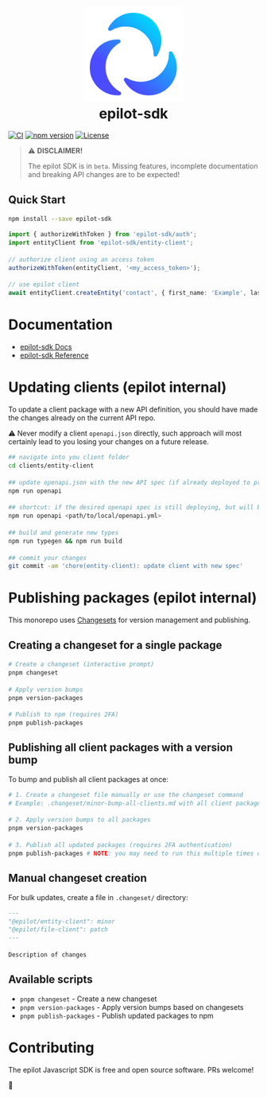<h1 align="center"><img alt="epilot-logo" src="./logo.png" width="200"><br>epilot-sdk</h1>

[![CI](https://github.com/epilot-dev/sdk-js/workflows/CI/badge.svg)](https://github.com/epilot-dev/sdk-js/actions?query=workflow%3ACI)
[![npm version](https://img.shields.io/npm/v/epilot-sdk.svg)](https://www.npmjs.com/package/epilot-sdk)
[![License](http://img.shields.io/:license-mit-blue.svg)](https://github.com/epilot-dev/sdk-js/blob/main/)

>  ⚠️ **DISCLAIMER!**
>
> The epilot SDK is in `beta`. Missing features, incomplete documentation and breaking API changes are to be expected!

## Quick Start

```sh
npm install --save epilot-sdk
```

```typescript
import { authorizeWithToken } from 'epilot-sdk/auth';
import entityClient from 'epilot-sdk/entity-client';

// authorize client using an access token
authorizeWithToken(entityClient, '<my_access_token>');

// use epilot client
await entityClient.createEntity('contact', { first_name: 'Example', last_name: 'Contact' });
```

# Documentation

- [epilot-sdk Docs](https://docs.epilot.io/docs/architecture/sdk)
- [epilot-sdk Reference](https://docs.epilot.io/api)

# Updating clients (epilot internal)

To update a client package with a new API definition, you should have made the changes already on the current API repo.

⚠️  Never modify a client `openapi.json` directly, such approach will most certainly lead to you losing your changes on a future release.

```bash
## navigate into you client folder
cd clients/entity-client

## update openapi.json with the new API spec (if already deployed to prod)
npm run openapi

## shortcut: if the desired openapi spec is still deploying, but will be in prod soon.
npm run openapi <path/to/local/openapi.yml>

## build and generate new types
npm run typegen && npm run build

## commit your changes
git commit -am 'chore(entity-client): update client with new spec'
```

# Publishing packages (epilot internal)

This monorepo uses [Changesets](https://github.com/changesets/changesets) for version management and publishing.

## Creating a changeset for a single package

```bash
# Create a changeset (interactive prompt)
pnpm changeset

# Apply version bumps
pnpm version-packages

# Publish to npm (requires 2FA)
pnpm publish-packages
```

## Publishing all client packages with a version bump

To bump and publish all client packages at once:

```bash
# 1. Create a changeset file manually or use the changeset command
# Example: .changeset/minor-bump-all-clients.md with all client packages listed

# 2. Apply version bumps to all packages
pnpm version-packages

# 3. Publish all updated packages (requires 2FA authentication)
pnpm publish-packages # NOTE: you may need to run this multiple times due to NPM rate limiting
```

## Manual changeset creation

For bulk updates, create a file in `.changeset/` directory:

```markdown
---
"@epilot/entity-client": minor
"@epilot/file-client": patch
---

Description of changes
```

## Available scripts

- `pnpm changeset` - Create a new changeset
- `pnpm version-packages` - Apply version bumps based on changesets
- `pnpm publish-packages` - Publish updated packages to npm

# Contributing

The epilot Javascript SDK is free and open source software. PRs welcome!

🚀


